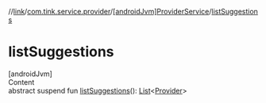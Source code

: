 //[link](../../index.md)/[com.tink.service.provider](../index.md)/[[androidJvm]ProviderService](index.md)/[listSuggestions](list-suggestions.md)



# listSuggestions  
[androidJvm]  
Content  
abstract suspend fun [listSuggestions](list-suggestions.md)(): [List](https://kotlinlang.org/api/latest/jvm/stdlib/kotlin.collections/-list/index.html)<[Provider](../../com.tink.model.provider/[android-jvm]-provider/index.md)>  



